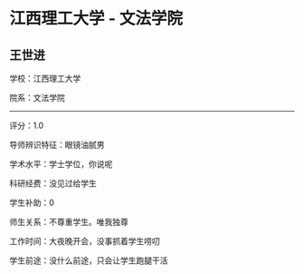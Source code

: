 # 江西理工大学 - 文法学院

## 王世进

学校：江西理工大学

院系：文法学院

* * *

评分：1.0

导师辨识特征：眼镜油腻男

学术水平：学士学位，你说呢

科研经费：没见过给学生

学生补助：0

师生关系：不尊重学生。唯我独尊

工作时间：大夜晚开会，没事抓着学生唠叨

学生前途：没什么前途，只会让学生跑腿干活